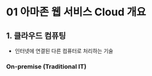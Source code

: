 # 01 아마존 웹 서비스 Cloud 개요

## 1. 클라우드 컴퓨팅

- 인터넷에 연결된 다른 컴퓨터로 처리하는 기술

### On-premise (Traditional IT)

